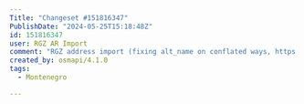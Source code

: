 ```yaml
---
Title: "Changeset #151816347"
PublishDate: "2024-05-25T15:18:48Z"
id: 151816347
user: RGZ AR Import
comment: "RGZ address import (fixing alt_name on conflated ways, https://community.openstreetmap.org/t/topic/9338/18)"
created_by: osmapi/4.1.0
tags:
  - Montenegro

---
```

